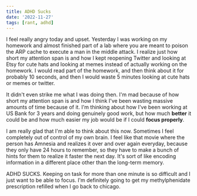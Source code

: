```yaml
---
title: ADHD Sucks
date: '2022-11-27'
tags: [rant, adhd]
---
```



I feel really angry today and upset. Yesterday I was working on my homework and almost finished part of a lab where you are meant to poison the ARP cache to execute a man in the middle attack. I realize just how short my attention span is and how I kept reopening Twitter and looking at Etsy for cute hats and looking at memes instead of actually working on the homework. I would read part of the homework, and then think about it for probably 10 seconds, and then I would waste 5 minutes looking at cute hats or memes or twitter.

It didn't even strike me what I was doing then. I'm mad because of how short my attention span is and how I think I've been wasting massive amounts of time because of it. I'm thinking about how I've been working at US Bank for 3 years and doing genuinely good work, but how much **better** it could be and how much easier my job would be if I could **focus properly**.

I am really glad that I'm able to think about this now. Sometimes I feel completely out of control of my own brain. I feel like that movie where the person has Amnesia and realizes it over and over again everyday, because they only have 24 hours to remember, so they have to make a bunch of hints for them to realize it faster the next day. It's sort of like encoding information in a different place other than the long-term memory.

ADHD SUCKS. Keeping on task for more than one minute is so difficult and I just want to be able to focus. I'm definitely going to get my methylphenidate prescription refilled when I go back to chicago.